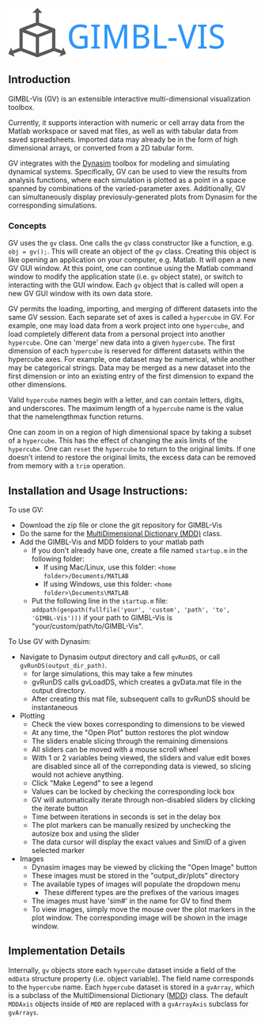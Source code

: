 ![GIMBL-Vis](/docs/gvLogo.jpg)

## Introduction
GIMBL-Vis (GV) is an extensible interactive multi-dimensional visualization toolbox.

Currently, it supports interaction with numeric or cell array data from the Matlab workspace or saved mat files, as well as with tabular data from saved spreadsheets. Imported data may already be in the form of high dimensional arrays, or converted from a 2D tabular form.

GV integrates with the [Dynasim](https://github.com/DynaSim/DynaSim) toolbox for modeling and simulating dynamical systems. Specifically, GV can be used to view the results from analysis functions, where each simulation is plotted as a point in a space spanned by combinations of the varied-parameter axes. Additionally, GV can simultaneously display previosuly-generated plots from Dynasim for the corresponding simulations.

### Concepts
GV uses the `gv` class. One calls the `gv` class constructor like a function, e.g. `obj = gv();`. This will create an object of the `gv` class. Creating this object is like opening an application on your computer, e.g. Matlab. It will open a new GV GUI window. At this point, one can continue using the Matlab command window to modify the application state (i.e. `gv` object state), or switch to interacting with the GUI window. Each `gv` object that is called will open a new GV GUI window with its own data store.

GV permits the loading, importing, and merging of different datasets into the same GV session. Each separate set of axes is called a `hypercube` in GV. For example, one may load data from a work project into one `hypercube`, and load completely different data from a personal project into another `hypercube`. One can 'merge' new data into a given `hypercube`. The first dimension of each `hypercube` is reserved for different datasets within the hypercube axes. For example, one dataset may be numerical, while another may be categorical strings. Data may be merged as a new dataset into the first dimension or into an existing entry of the first dimension to expand the other dimensions.

Valid `hypercube` names begin with a letter, and can contain letters, digits, and underscores. The maximum length of a `hypercube` name is the value that the namelengthmax function returns.

One can zoom in on a region of high dimensional space by taking a subset of a `hypercube`. This has the effect of changing the axis limits of the `hypercube`. One can `reset` the `hypercube` to return to the original limits. If one doesn't intend to restore the original limits, the excess data can be removed from memory with a `trim` operation.

## Installation and Usage Instructions:
To use GV:
- Download the zip file or clone the git repository for GIMBL-Vis
- Do the same for the [MultiDimensional Dictionary (MDD)](https://github.com/davestanley/MultiDimensionalDictionary) class.
- Add the GIMBL-Vis and MDD folders to your matlab path
  - If you don't already have one, create a file named `startup.m` in the following folder:
    - If using Mac/Linux, use this folder: `<home folder>/Documents/MATLAB`
    - If using Windows, use this folder: `<home folder>\Documents\MATLAB`
  - Put the following line in the `startup.m` file: `addpath(genpath(fullfile('your', 'custom', 'path', 'to', 'GIMBL-Vis')))` if your path to GIMBL-Vis is "your/custom/path/to/GIMBL-Vis".

To Use GV with Dynasim:
- Navigate to Dynasim output directory and call `gvRunDS`, or call `gvRunDS(output_dir_path)`.
  - for large simulations, this may take a few minutes
  - gvRunDS calls gvLoadDS, which creates a gvData.mat file in the output directory.
  - After creating this mat file, subsequent calls to gvRunDS should be instantaneous
- Plotting
  - Check the view boxes corresponding to dimensions to be viewed
  - At any time, the "Open Plot" button restores the plot window
  - The sliders enable slicing through the remaining dimensions
  - All sliders can be moved with a mouse scroll wheel
  - With 1 or 2 variables being viewed, the sliders and value edit boxes are disabled since all of the correponding data is viewed, so slicing would not achieve anything.
  - Click "Make Legend" to see a legend
  - Values can be locked by checking the corresponding lock box
  - GV will automatically iterate through non-disabled sliders by clicking the iterate button
  - Time between iterations in seconds is set in the delay box
  - The plot markers can be manually resized by unchecking the autosize box and using the slider
  - The data cursor will display the exact values and SimID of a given selected marker
- Images
  - Dynasim images may be viewed by clicking the "Open Image" button
  - These images must be stored in the "output_dir/plots" directory
  - The available types of images will populate the dropdown menu
    - These different types are the prefixes of the various images
  - The images must have 'sim#' in the name for GV to find them
  - To view images, simply move the mouse over the plot markers in the plot window. The corresponding image will be shown in the image window.

## Implementation Details
Internally, `gv` objects store each `hypercube` dataset inside a field of the `mdData` structure property (i.e. object variable). The field name corresponds to the `hypercube` name. Each `hypercube` dataset is stored in a `gvArray`, which is a subclass of the MultiDimensional Dictionary ([MDD](https://github.com/davestanley/MultiDimensionalDictionary)) class. The default `MDDAxis` objects inside of `MDD` are replaced with a `gvArrayAxis` subclass for `gvArrays`.
